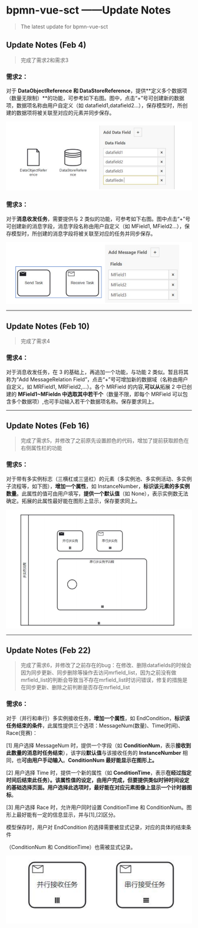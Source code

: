 # bpmn-vue-sct ——Update Notes

> The latest update for bpmn-vue-sct



## Update Notes (Feb 4)

> 完成了需求2和需求3

### 需求2：

对于 **DataObjectReference 和 DataStoreReference**，提供**定义多个数据项（数量无限制）**的功能，可参考如下右图。图中，点击“+”号可创建新的数据项，数据项名称由用户自定义（如 datafield1,datafield2…），保存模型时，所创建的数据项将被关联至对应的元素并同步保存。

![需求2](screenshoot\需求2.png)

### 需求3：

对于**消息收发任务**，需要提供与 2 类似的功能，可参考如下右图。图中点击“+”号可创建新的消息字段，消息字段名称由用户自定义（如 MField1, MField2…），保存模型时，所创建的消息字段将被关联至对应的任务并同步保存。

![需求3](screenshoot\需求3.png)

------



## Update Notes (Feb 10)

> 完成了需求4

### 需求4：

对于消息收发任务，在 3 的基础上，再追加一个功能，与功能 2 类似。暂且将其称为“Add MessageRelation Field”，点击“+”号可增加新的数据域（名称由用户自定义，如 MRField1, MRField2,…）。各个 MRField 的内容,**可以从**拓展 2 中已创建的 **MField1~MFieldn 中选取其中若干个**（数量不限，即每个 MRField 可以包含多个数据项）,也可手动输入若干个数据项名称。保存要求同上。

------



## Update Notes (Feb 16)

> 完成了需求5，并修改了之前原先设置颜色的代码，增加了提前获取颜色在右侧属性栏的功能

### 需求5：

对于带有多实例标志（三横杠或三竖杠）的元素（多实例池、多实例活动、多实例子流程等，如下图），**增加一个属性**，如 InstanceNumber，**标识该元素的多实例数量**。此属性的值可由用户填写，**提供一个默认值**（如 None），表示实例数无法确定。拓展的此属性最好能在图形上显示，保存要求同上。

![需求5](screenshoot\需求5.png)

------



## Update Notes (Feb 22)

> 完成了需求6，并修改了之前存在的bug：在修改、删除datafields的时候会因为同步更新、同步删除等操作去访问mrfield_list，因为之前没有做mrfield_list的判断会导致当不存在mrfield_list时访问错误，修复的措施是在同步更新、删除之前判断是否存在mrfield_list

### 需求6：

对于（并行和串行）多实例接收任务，**增加一个属性**，如 EndCondition，**标识该任务结束的条件**，此属性提供三个选项：MessageNum(数量)、Time(时间)、Race(竞赛)：

[1] 用户选择 MessageNum 时，提供一个字段（如 **ConditionNum**，表示**接收到此数量的消息时任务结束**），该字段**默认值**与该接收任务的 **InstanceNumber** 相同，也**可由用户手动输入**。**ConditionNum 最好能显示在图形上。**

[2] 用户选择 Time 时，提供一个新的属性（如 **ConditionTime**，表示**在经过指定时间后结束此任务）。**该属性值的设定，由用户完成，但要提供类似时钟时间设定的基础选择页面。用户选择此选项时，最好能在对应元素图像上显示一个**计时器图标**。

[3] 用户选择 Race 时，允许用户同时设置 ConditionTime 和 ConditionNum。图形上最好能有一定的信息显示，并与[1],[2]区分。

模型保存时，用户对 EndCondition 的选择需要被显式记录，对应的具体的结束条件

（ConditionNum 和 ConditionTime）也需被显式记录。

![需求6](screenshoot\需求6.png)

